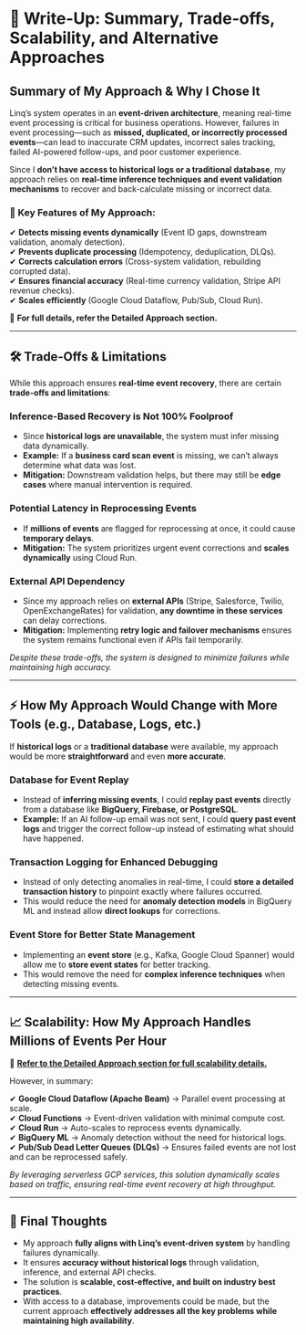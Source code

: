 # 📝 Write-Up: Summary, Trade-offs, Scalability, and Alternative Approaches


## Summary of My Approach & Why I Chose It

Linq’s system operates in an **event-driven architecture**, meaning real-time event processing is critical for business operations. However, failures in event processing—such as **missed, duplicated, or incorrectly processed events**—can lead to inaccurate CRM updates, incorrect sales tracking, failed AI-powered follow-ups, and poor customer experience.  

Since I **don’t have access to historical logs or a traditional database**, my approach relies on **real-time inference techniques and event validation mechanisms** to recover and back-calculate missing or incorrect data.  

### 🚀 Key Features of My Approach:
✔ **Detects missing events dynamically** (Event ID gaps, downstream validation, anomaly detection).  
✔ **Prevents duplicate processing** (Idempotency, deduplication, DLQs).  
✔ **Corrects calculation errors** (Cross-system validation, rebuilding corrupted data).  
✔ **Ensures financial accuracy** (Real-time currency validation, Stripe API revenue checks).  
✔ **Scales efficiently** (Google Cloud Dataflow, Pub/Sub, Cloud Run).  

📌 **For full details, refer the Detailed Approach section.**  

---

## 🛠 Trade-Offs & Limitations

While this approach ensures **real-time event recovery**, there are certain **trade-offs and limitations**:  

### Inference-Based Recovery is Not 100% Foolproof 
- Since **historical logs are unavailable**, the system must infer missing data dynamically.  
- **Example:** If a **business card scan event** is missing, we can’t always determine what data was lost.  
- **Mitigation:** Downstream validation helps, but there may still be **edge cases** where manual intervention is required.  

### Potential Latency in Reprocessing Events
- If **millions of events** are flagged for reprocessing at once, it could cause **temporary delays**.  
- **Mitigation:** The system prioritizes urgent event corrections and **scales dynamically** using Cloud Run.  

### External API Dependency
- Since my approach relies on **external APIs** (Stripe, Salesforce, Twilio, OpenExchangeRates) for validation, **any downtime in these services** can delay corrections.  
- **Mitigation:** Implementing **retry logic and failover mechanisms** ensures the system remains functional even if APIs fail temporarily.  

*Despite these trade-offs, the system is designed to minimize failures while maintaining high accuracy.*  

---

## ⚡ How My Approach Would Change with More Tools (e.g., Database, Logs, etc.)

If **historical logs** or a **traditional database** were available, my approach would be more **straightforward** and even **more accurate**.  

### Database for Event Replay 
- Instead of **inferring missing events**, I could **replay past events** directly from a database like **BigQuery, Firebase, or PostgreSQL**.  
- **Example:** If an AI follow-up email was not sent, I could **query past event logs** and trigger the correct follow-up instead of estimating what should have happened.  

### Transaction Logging for Enhanced Debugging 
- Instead of only detecting anomalies in real-time, I could **store a detailed transaction history** to pinpoint exactly where failures occurred.  
- This would reduce the need for **anomaly detection models** in BigQuery ML and instead allow **direct lookups** for corrections.  

### Event Store for Better State Management
- Implementing an **event store** (e.g., Kafka, Google Cloud Spanner) would allow me to **store event states** for better tracking.  
- This would remove the need for **complex inference techniques** when detecting missing events.    

---

## 📈 Scalability: How My Approach Handles Millions of Events Per Hour

📌 [**Refer to the Detailed Approach section for full scalability details.**](approach/README.md)  

However, in summary:  

✔ **Google Cloud Dataflow (Apache Beam)** → Parallel event processing at scale.  
✔ **Cloud Functions** → Event-driven validation with minimal compute cost.  
✔ **Cloud Run** → Auto-scales to reprocess events dynamically.  
✔ **BigQuery ML** → Anomaly detection without the need for historical logs.  
✔ **Pub/Sub Dead Letter Queues (DLQs)** → Ensures failed events are not lost and can be reprocessed safely.  

*By leveraging serverless GCP services, this solution dynamically scales based on traffic, ensuring real-time event recovery at high throughput.*

---

## 🎯 Final Thoughts

- My approach **fully aligns with Linq’s event-driven system** by handling failures dynamically.  
- It ensures **accuracy without historical logs** through validation, inference, and external API checks.  
- The solution is **scalable, cost-effective, and built on industry best practices**.  
- With access to a database, improvements could be made, but the current approach **effectively addresses all the key problems while maintaining high availability**.  

